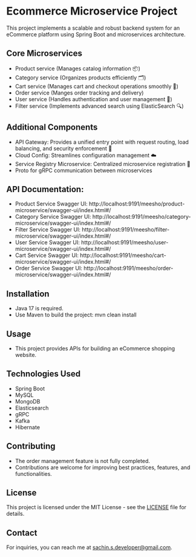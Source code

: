 # Ecommerce Microservice Project

This project implements a scalable and robust backend system for an eCommerce platform using Spring Boot and microservices architecture.

## Core Microservices
- Product service (Manages catalog information 📦)
- Category service (Organizes products efficiently 🗂️)
- Cart service (Manages cart and checkout operations smoothly 🛒)
- Order service (Manges order tracking and delivery)
- User service (Handles authentication and user management 👥)
- Filter service (Implements advanced search using ElasticSearch 🔍)

## Additional Components
- API Gateway: Provides a unified entry point with request routing, load balancing, and security enforcement 🚪
- Cloud Config: Streamlines configuration management ☁️
- Service Registry Microservice: Centralized microservice registration 📡
- Proto for gRPC communication between microservices

## API Documentation:
- Product Service Swagger UI: http://localhost:9191/meesho/product-microservice/swagger-ui/index.html#/
- Category Service Swagger UI: http://localhost:9191/meesho/category-microservice/swagger-ui/index.html#/
- Filter Service Swagger UI: http://localhost:9191/meesho/filter-microservice/swagger-ui/index.html#/
- User Service Swagger UI: http://localhost:9191/meesho/user-microservice/swagger-ui/index.html#/
- Cart Service Swagger UI: http://localhost:9191/meesho/cart-microservice/swagger-ui/index.html#/
- Order Service Swagger UI: http://localhost:9191/meesho/order-microservice/swagger-ui/index.html#/



## Installation
- Java 17 is required.
- Use Maven to build the project:
mvn clean install

## Usage
- This project provides APIs for building an eCommerce shopping website.

## Technologies Used
- Spring Boot
- MySQL
- MongoDB
- Elasticsearch
- gRPC
- Kafka
- Hibernate

## Contributing
- The order management feature is not fully completed.
- Contributions are welcome for improving best practices, features, and functionalities.

## License
This project is licensed under the MIT License - see the [LICENSE](LICENSE) file for details.

## Contact
For inquiries, you can reach me at [sachin.s.developer@gmail.com](mailto:sachin.s.developer@gmail.com).


